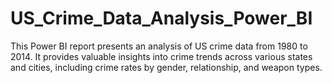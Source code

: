 # US_Crime_Data_Analysis_Power_BI
This Power BI report presents an analysis of US crime data from 1980 to 2014. It provides valuable insights into crime trends across various states and cities, including crime rates by gender, relationship, and weapon types.
